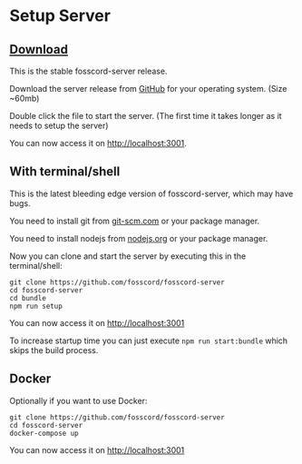 # Setup Server

## [Download](https://github.com/fosscord/fosscord-server/releases)

This is the stable fosscord-server release.

Download the server release from [GitHub](https://github.com/fosscord/fosscord-server/releases) for your operating system. (Size ~60mb)

Double click the file to start the server. (The first time it takes longer as it needs to setup the server)

You can now access it on [http://localhost:3001](http://localhost:3001).

## With terminal/shell

This is the latest bleeding edge version of fosscord-server, which may have bugs.

You need to install git from [git-scm.com](https://git-scm.com/downloads) or your package manager.

You need to install nodejs from [nodejs.org](https://nodejs.org/) or your package manager.

Now you can clone and start the server by executing this in the terminal/shell:

```
git clone https://github.com/fosscord/fosscord-server
cd fosscord-server
cd bundle
npm run setup
```

You can now access it on [http://localhost:3001](http://localhost:3001)

To increase startup time you can just execute ``npm run start:bundle`` which skips the build process.

## Docker

Optionally if you want to use Docker:

```
git clone https://github.com/fosscord/fosscord-server
cd fosscord-server
docker-compose up
```

You can now access it on [http://localhost:3001](http://localhost:3001)
